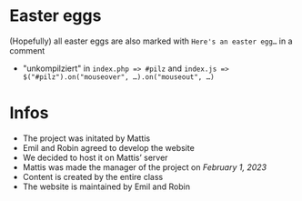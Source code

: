 # Easter eggs
(Hopefully) all easter eggs are also marked with `Here's an easter egg…` in a comment

- "unkompilziert" in `index.php => #pilz` and `index.js => $("#pilz").on("mouseover", …).on("mouseout", …)`

# Infos
- The project was initated by Mattis
- Emil and Robin agreed to develop the website
- We decided to host it on Mattis’ server
- Mattis was made the manager of the project on *February 1, 2023*
- Content is created by the entire class
- The website is maintained by Emil and Robin